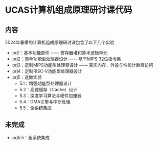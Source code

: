 # UCAS计算机组成原理研讨课代码
## 内容
2024年春季的计算机组成原理研讨课包含了以下几个实验
- prj1：基本功能部件 —— 寄存器堆和算术逻辑单元
- prj2：简单功能型处理器设计 —— 基于MIPS 32位指令集
- prj3：定制MIPS功能型处理器设计 —— 真实内存、外设与性能计数器访问
- prj4：定制RISC-V功能型处理器设计
- prj5：选做实验
	- 5.1：增强功能型处理器设计
	- 5.2：高速缓存（Cache）设计
	- 5.3：深度学习算法与硬件加速器
	- 5.4：DMA引擎与中断处理
	- 5.5：全系统集成
## 未完成
- prj5.5：全系统集成
